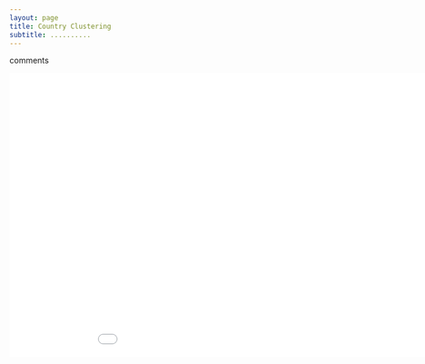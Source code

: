 ```yaml
---
layout: page
title: Country Clustering
subtitle: ..........
---
```


comments

<div class="iframe-container">
    <iframe id="graph" src="country_clustering.html" width="1000" height="500"  frameborder="0">
</div>